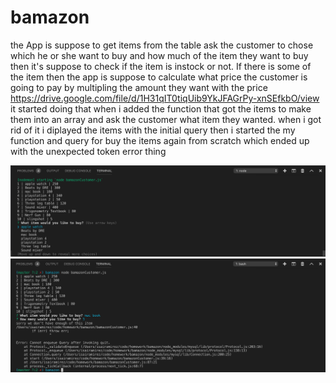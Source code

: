 # bamazon

the App is suppose to get items from the table ask the customer to chose which he or she want to buy and how much of the item they want to buy then it's suppose to check if the item is instock or not. If there is some of the item then the app is suppose to calculate what price the customer is going to pay by multipling the amount they want with the price
https://drive.google.com/file/d/1H31qIT0tiqUib9YkJFAGrPy-xnSEfkbO/view
it started doing that when i added the function that got the items to make them into an array and ask the customer what item they wanted. when i got rid of it i diplayed the items with the initial query then i started the my function and query for buy the items again from scratch which ended up with the unexpected token error thing 


![](img/1.png)
![](img/2.png)